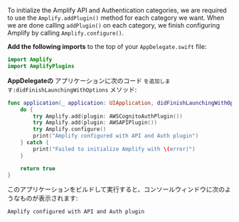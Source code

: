 To initialize the Amplify API and Authentication categories, we are required to use the `Amplify.addPlugin()` method for each category we want.  When we are done calling `addPlugin()` on each category, we finish configuring Amplify by calling `Amplify.configure()`.

**Add the following imports** to the top of your `AppDelegate.swift` file:
```swift
import Amplify
import AmplifyPlugins
```

**AppDelegateの** アプリケーションに次のコード `を追加します:didFinishLaunchingWithOptions` メソッド:
```swift
func application(_ application: UIApplication, didFinishLaunchingWithOptions launchOptions: [UIApplication.LaunchOptionsKey: Any]?) -> Bool {
    do {
        try Amplify.add(plugin: AWSCognitoAuthPlugin())
        try Amplify.add(plugin: AWSAPIPlugin())
        try Amplify.configure()
        print("Amplify configured with API and Auth plugin")
    } catch {
        print("Failed to initialize Amplify with \(error)")
    }

    return true
}
```
このアプリケーションをビルドして実行すると、コンソールウィンドウに次のようなものが表示されます:

```console
Amplify configured with API and Auth plugin
```